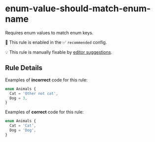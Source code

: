 # enum-value-should-match-enum-name

Requires enum values to match enum keys.

💼 This rule is enabled in the ✅ `recommended` config.

💡 This rule is manually fixable by [editor suggestions](https://eslint.org/docs/latest/use/core-concepts#rule-suggestions).

<!-- end auto-generated rule header -->

## Rule Details

Examples of **incorrect** code for this rule:

```ts
enum Animals {
  Cat = 'Other not cat',
  Dog = 3,
}
```

Examples of **correct** code for this rule:

```ts
enum Animals {
  Cat = 'Cat',
  Dog = 'Dog',
}
```
